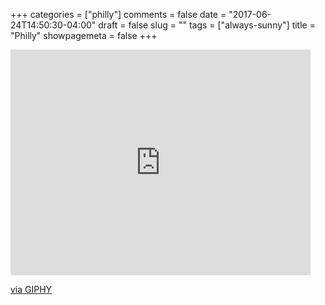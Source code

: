 +++
categories = ["philly"]
comments = false
date = "2017-06-24T14:50:30-04:00"
draft = false
slug = ""
tags = ["always-sunny"]
title = "Philly"
showpagemeta = false
+++

<iframe src="https://giphy.com/embed/EfaJs9ebLygOA" align="middle" width="480" height="361" frameBorder="0" class="giphy-embed" allowFullScreen></iframe><p><a href="https://giphy.com/gifs/charlie-kelly-EfaJs9ebLygOA">via GIPHY</a></p>
